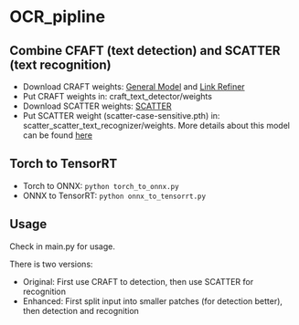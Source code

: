 # OCR_pipline
## Combine CFAFT (text detection) and SCATTER (text recognition)
- Download CRAFT weights: [General Model](https://drive.google.com/file/d/1Jk4eGD7crsqCCg9C9VjCLkMN3ze8kutZ/view) and [Link Refiner](https://drive.google.com/file/d/1XSaFwBkOaFOdtk4Ane3DFyJGPRw6v5bO/view)
- Put CRAFT weights in: craft_text_detector/weights
- Download SCATTER weights: [SCATTER](https://drive.google.com/drive/u/1/folders/1niuPM6otpSQFSai8Ft2bO0lhdqEjE96Z)
- Put SCATTER weight (scatter-case-sensitive.pth) in: scatter_scatter_text_recognizer/weights. More details about this model can be found [here](https://github.com/phantrdat/cvpr20-scatter-text-recognizer)

## Torch to TensorRT
- Torch to ONNX: `python torch_to_onnx.py`
- ONNX to TensorRT: `python onnx_to_tensorrt.py`

## Usage
Check in main.py for usage.

There is two versions: 
- Original: First use CRAFT to detection, then use SCATTER for recognition
- Enhanced: First split input into smaller patches (for detection better), then detection and recognition

